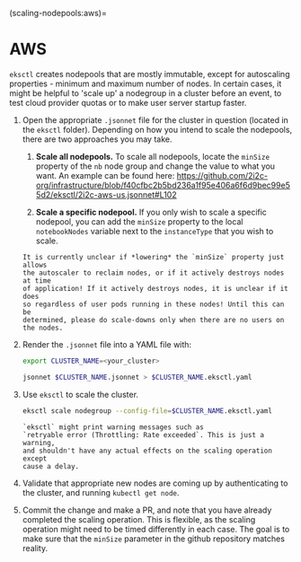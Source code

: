 (scaling-nodepools:aws)=
# AWS

`eksctl` creates nodepools that are mostly immutable, except for autoscaling properties -
minimum and maximum number of nodes. In certain cases, it might be helpful to 'scale up'
a nodegroup in a cluster before an event, to test cloud provider quotas or to make user
server startup faster.

1. Open the appropriate `.jsonnet` file for the cluster in question (located in the `eksctl` folder).
   Depending on how you intend to scale the nodepools, there are two approaches you may take.

   1. **Scale all nodepools.**
      To scale all nodepools, locate the `minSize` property of the `nb` node group and change the value to what you want.
      An example can be found here:
      <https://github.com/2i2c-org/infrastructure/blob/f40cfbc2b5bd236a1f95e406a6f6d9bec99e55d2/eksctl/2i2c-aws-us.jsonnet#L102>

   2. **Scale a specific nodepool.**
      If you only wish to scale a specific nodepool, you can add the `minSize` property to the local `notebookNodes` variable next to the `instanceType` that you wish to scale.

   ```{warning}
   It is currently unclear if *lowering* the `minSize` property just allows
   the autoscaler to reclaim nodes, or if it actively destroys nodes at time
   of application! If it actively destroys nodes, it is unclear if it does
   so regardless of user pods running in these nodes! Until this can be
   determined, please do scale-downs only when there are no users on
   the nodes.
   ```

2. Render the `.jsonnet` file into a YAML file with:
   ```bash
   export CLUSTER_NAME=<your_cluster>
   ```

   ```bash
   jsonnet $CLUSTER_NAME.jsonnet > $CLUSTER_NAME.eksctl.yaml
   ```

3. Use `eksctl` to scale the cluster.

   ```bash
   eksctl scale nodegroup --config-file=$CLUSTER_NAME.eksctl.yaml
   ```

   ```{note}
   `eksctl` might print warning messages such as
   `retryable error (Throttling: Rate exceeded`. This is just a warning,
   and shouldn't have any actual effects on the scaling operation except
   cause a delay.
   ```

4. Validate that appropriate new nodes are coming up by authenticating
   to the cluster, and running `kubectl get node`.

5. Commit the change and make a PR, and note that you have already
   completed the scaling operation. This is flexible, as the scaling operation
   might need to be timed differently in each case. The goal is to make sure
   that the `minSize` parameter in the github repository matches reality.
